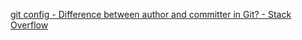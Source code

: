  [git config - Difference between author and committer in Git? - Stack Overflow](https://stackoverflow.com/questions/18750808/difference-between-author-and-committer-in-git) 